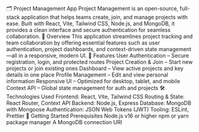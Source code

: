 🗂️ Project Management App
Project Management is an open-source, full-stack application that helps teams create, join, and manage projects with ease.
Built with React, Vite, Tailwind CSS, Node.js, and MongoDB, it provides a clean interface and secure authentication for seamless collaboration.
🌟 Overview
This application streamlines project tracking and team collaboration by offering essential features such as user authentication, project dashboards, and context-driven state management—all in a responsive, modern UI.
🚀 Features
User Authentication – Secure registration, login, and protected routes
Project Creation & Join – Start new projects or join existing ones
Dashboard – View active projects and key details in one place
Profile Management – Edit and view personal information
Responsive UI – Optimized for desktop, tablet, and mobile
Context API – Global state management for auth and projects
🛠️ Technologies Used
Frontend: React, Vite, Tailwind CSS
Routing & State: React Router, Context API
Backend: Node.js, Express
Database: MongoDB with Mongoose
Authentication: JSON Web Tokens (JWT)
Tooling: ESLint, Prettier
🏁 Getting Started
Prerequisites
Node.js v16 or higher
npm or yarn package manager
A MongoDB connection URI
